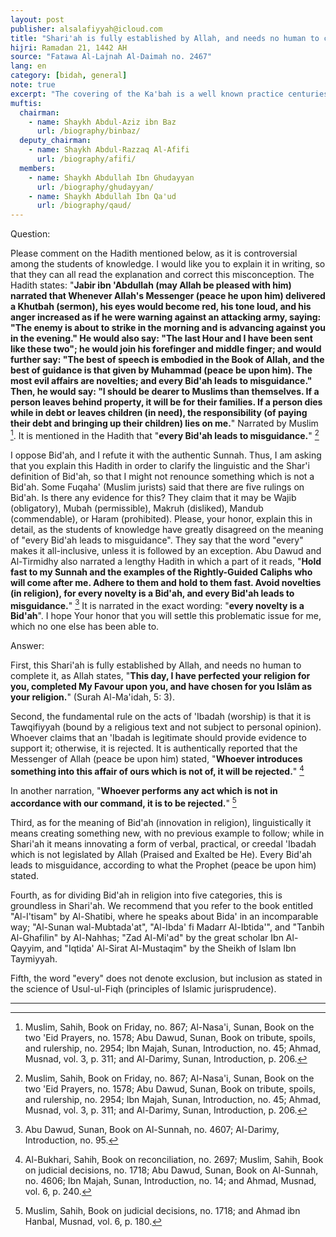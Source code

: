 ```yaml
---
layout: post
publisher: alsalafiyyah@icloud.com
title: "Shari'ah is fully established by Allah, and needs no human to complete it"
hijri: Ramadan 21, 1442 AH
source: "Fatawa Al-Lajnah Al-Daimah no. 2467"
lang: en
category: [bidah, general]
note: true
excerpt: "The covering of the Ka'bah is a well known practice centuries before the Mission of the Prophet (peace be upon him). However, the historians differed concerning the first to have done that."
muftis:
  chairman: 
    - name: Shaykh Abdul-Aziz ibn Baz
      url: /biography/binbaz/
  deputy_chairman:
    - name: Shaykh Abdul-Razzaq Al-Afifi
      url: /biography/afifi/
  members: 
    - name: Shaykh Abdullah Ibn Ghudayyan
      url: /biography/ghudayyan/
    - name: Shaykh Abdullah Ibn Qa'ud
      url: /biography/qaud/
---
```


Question: 

Please comment on the Hadith mentioned below, as it is controversial among the students of knowledge. I would like you to explain it in writing, so that they can all read the explanation and correct this misconception. The Hadith states: "**Jabir ibn 'Abdullah (may Allah be pleased with him) narrated that Whenever Allah's Messenger (peace he upon him) delivered a Khutbah (sermon), his eyes would become red, his tone loud, and his anger increased as if he were warning against an attacking army, saying: "The enemy is about to strike in the morning and is advancing against you in the evening." He would also say: "The last Hour and I have been sent like these two"; he would join his forefinger and middle finger; and would further say: "The best of speech is embodied in the Book of Allah, and the best of guidance is that given by Muhammad (peace be upon him). The most evil affairs are novelties; and every Bid'ah leads to misguidance." Then, he would say: "I should be dearer to Muslims than themselves. If a person leaves behind property, it will be for their families. If a person dies while in debt or leaves children (in need), the responsibility (of paying their debt and bringing up their children) lies on me.**" Narrated by Muslim [^1]. It is mentioned in the Hadith that "**every Bid'ah leads to misguidance.**" [^2]

I oppose Bid'ah, and I refute it with the authentic Sunnah. Thus, I am asking that you explain this Hadith in order to clarify the linguistic and the Shar'i definition of Bid'ah, so that I might not renounce something which is not a Bid'ah. Some Fuqaha' (Muslim jurists) said that there are five rulings on Bid'ah. Is there any evidence for this? They claim that it may be Wajib (obligatory), Mubah (permissible), Makruh (disliked), Mandub (commendable), or Haram (prohibited). Please, your honor, explain this in detail, as the students of knowledge have greatly disagreed on the meaning of "every Bid'ah leads to misguidance". They say that the word "every" makes it all-inclusive, unless it is followed by an exception. Abu Dawud and Al-Tirmidhy also narrated a lengthy Hadith in which a part of it reads, "**Hold fast to my Sunnah and the examples of the Rightly-Guided Caliphs who will come after me. Adhere to them and hold to them fast. Avoid novelties (in religion), for every novelty is a Bid'ah, and every Bid'ah leads to misguidance.**" [^3] It is narrated in the exact wording: "**every novelty is a Bid'ah**". I hope Your honor that you will settle this problematic issue for me, which no one else has been able to.


Answer:

First, this Shari'ah is fully established by Allah, and needs no human to complete it, as Allah states, "**This day, I have perfected your religion for you, completed My Favour upon you, and have chosen for you Islâm as your religion.**" (Surah Al-Ma'idah, 5: 3). 

Second, the fundamental rule on the acts of 'Ibadah (worship) is that it is Tawqifiyyah (bound by a religious text and not subject to personal opinion). Whoever claims that an 'Ibadah is legitimate should provide evidence to support it; otherwise, it is rejected. It is authentically reported that the Messenger of Allah (peace be upon him) stated, "**Whoever introduces something into this affair of ours which is not of, it will be rejected.**" [^4]

In another narration, "**Whoever performs any act which is not in accordance with our command, it is to be rejected.**" [^5]

Third, as for the meaning of Bid'ah (innovation in religion), linguistically it means creating something new, with no previous example to follow; while in Shari'ah it means innovating a form of verbal, practical, or creedal 'Ibadah which is not legislated by Allah (Praised and Exalted be He). Every Bid'ah leads to misguidance, according to what the Prophet (peace be upon him) stated.

Fourth, as for dividing Bid'ah in religion into five categories, this is groundless in Shari'ah. We recommend that you refer to the book entitled "Al-I'tisam" by Al-Shatibi, where he speaks about Bida' in an incomparable way; "Al-Sunan wal-Mubtada'at", "Al-Ibda' fi Madarr Al-Ibtida'", and "Tanbih Al-Ghafilin" by Al-Nahhas; "Zad Al-Mi'ad" by the great scholar Ibn Al-Qayyim, and "Iqtida' Al-Sirat Al-Mustaqim" by the Sheikh of Islam Ibn Taymiyyah. 

Fifth, the word "every" does not denote exclusion, but inclusion as stated in the science of Usul-ul-Fiqh (principles of Islamic jurisprudence).

---

[^1]: Muslim, Sahih, Book on Friday, no. 867; Al-Nasa'i, Sunan, Book on the two 'Eid Prayers, no. 1578; Abu Dawud, Sunan, Book on tribute, spoils, and rulership, no. 2954; Ibn Majah, Sunan, Introduction, no. 45; Ahmad, Musnad, vol. 3, p. 311; and Al-Darimy, Sunan, Introduction, p. 206.
[^2]: Muslim, Sahih, Book on Friday, no. 867; Al-Nasa'i, Sunan, Book on the two 'Eid Prayers, no. 1578; Abu Dawud, Sunan, Book on tribute, spoils, and rulership, no. 2954; Ibn Majah, Sunan, Introduction, no. 45; Ahmad, Musnad, vol. 3, p. 311; and Al-Darimy, Sunan, Introduction, p. 206.
[^3]: Abu Dawud, Sunan, Book on Al-Sunnah, no. 4607; Al-Darimy, Introduction, no. 95.
[^4]: Al-Bukhari, Sahih, Book on reconciliation, no. 2697; Muslim, Sahih, Book on judicial decisions, no. 1718; Abu Dawud, Sunan, Book on Al-Sunnah, no. 4606; Ibn Majah, Sunan, Introduction, no. 14; and Ahmad, Musnad, vol. 6, p. 240.
[^5]: Muslim, Sahih, Book on judicial decisions, no. 1718; and Ahmad ibn Hanbal, Musnad, vol. 6, p. 180.
